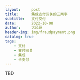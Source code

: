 ```yaml
---
layout:     post
title:      集成支付网关的三两事
subtitle:   支付交付
date:       2022-10-08
author:     大风哥
header-img: img/fraudpayment.png
catalog: true
tags:
    - 支付
    - 支付网关
    - 集成
    - 卡支付
---
```


TBD